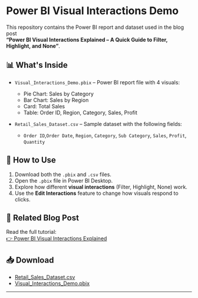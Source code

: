 # Power BI Visual Interactions Demo

This repository contains the Power BI report and dataset used in the blog post  
**“Power BI Visual Interactions Explained – A Quick Guide to Filter, Highlight, and None”**.

## 📊 What's Inside

- `Visual_Interactions_Demo.pbix` – Power BI report file with 4 visuals:
  - Pie Chart: Sales by Category  
  - Bar Chart: Sales by Region  
  - Card: Total Sales  
  - Table: Order ID, Region, Category, Sales, Profit

- `Retail_Sales_Dataset.csv` – Sample dataset with the following fields:
  - `Order ID`,`Order Date`, `Region`, `Category`, `Sub Category`, `Sales`, `Profit`, `Quantity`

## 🧪 How to Use

1. Download both the `.pbix` and `.csv` files.
2. Open the `.pbix` file in Power BI Desktop.
3. Explore how different **visual interactions** (Filter, Highlight, None) work.
4. Use the **Edit Interactions** feature to change how visuals respond to clicks.

## 📝 Related Blog Post

Read the full tutorial:  
[👉 Power BI Visual Interactions Explained](https://medium.com/@paboda-ratnayake/power-bi-visual-interactions-explained-77409332b87e)

## 📥 Download

- [Retail_Sales_Dataset.csv](https://github.com/pabodaR/Visual-Interactions-Power-BI/blob/main/retail_sales_dataset.csv)
- [Visual_Interactions_Demo.pbix](https://medium.com/r/?url=https%3A%2F%2Fgithub.com%2FpabodaR%2FVisual-Interactions-Power-BI%2Fblob%2Fmain%2Fvisual_interactions.pbix)

---
